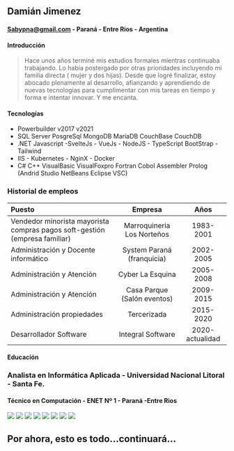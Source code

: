 ## Damián Jimenez
#### Sabypna@gmail.com - Paraná - Entre Rios - Argentina

#### Introducción
> Hace unos años terminé mis estudios formales mientras continuaba trabajando. Lo había postergado por otras prioridades incluyendo mi familia directa ( mujer y dos hijas). 
Desde que logré finalizar, estoy abocado plenamente al desarrollo, afianzando y aprendiendo de nuevas tecnologías para cumplimentar con mis tareas en tiempo y forma e intentar innovar. 
Y me encanta. 

#### Tecnologías 

* Powerbuilder v2017 v2021  
* SQL Server PosgreSql MongoDB MariaDB CouchBase CouchDB
* .NET Javascript -SvelteJs - VueJs - NodeJS - TypeScript BootStrap - Tailwind
* IIS  - Kubernetes - NginX - Docker
* C# C++ VisualBasic VisualFoxpro Fortran Cobol Assembler Prolog (Andrid Studio NetBeans Eclipse VSC)

### Historial de empleos

|Puesto| Empresa |Años|
|:---|:---:|:----:|
|Vendedor minorista mayorista compras pagos soft-gestión (empresa familiar) |Marroquineria Los Norteños|1983-2001|
|Administración y Docente informático|System Paraná (franquicia)|2002-2005|
|Administración y Atención|Cyber La Esquina|2005-2008|
|Administración y Atención|Casa Parque (Salón eventos)|2009-2015|
|Administración propiedades | Tercerizada |2015-2020|
|Desarrollador Software | Integral Software |2020- actualidad|

#### Educación

### Analista en Informática Aplicada - Universidad Nacional Litoral - Santa Fe.
#### Técnico en Computación - ENET Nº 1 - Paraná -Entre Rios

![](./files/titulo.png)
![](./files/SnomedCT.png)
![](./files/DoraSistemas.png)
![](./files/dotNet.png)
![](./files/EFyLinq.png)
![](./files/Javascript.png)
![](./files/MVC.png)
![](./files/wEBAPI.png)

## Por ahora, esto es todo...continuará...
